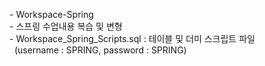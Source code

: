 <p>
- Workspace-Spring<br>
- 스프링 수업내용 복습 및 변형<br>
- Workspace_Spring_Scripts.sql : 테이블 및 더미 스크립트 파일<br>
&nbsp;&nbsp;(username : SPRING, password : SPRING)<br>
</p>
